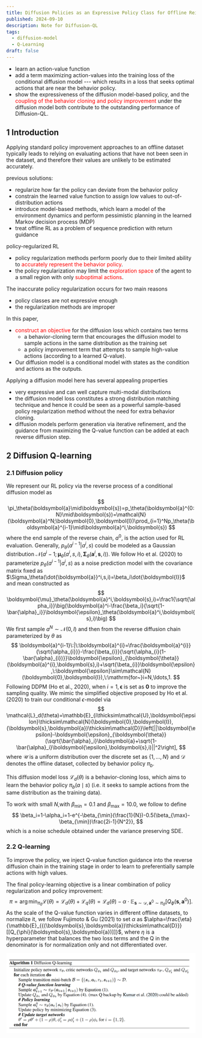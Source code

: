 ```yaml
---
title: Diffusion Policies as an Expressive Policy Class for Offline Reinforcement Learning
published: 2024-09-10
description: Note for Diffusion-QL
tags:
  - diffusion-model
  - Q-Learning
draft: false
---
```


- learn an action-value function
- add a term maximizing action-values into the training loss of the conditional diffusion model --- which results in a loss that seeks optimal actions that are near the behavior policy.
- show the expressiveness of the diffusion model-based policy, and the <font color="#ff0000">coupling of the behavior cloning and policy improvement</font> under the diffusion model both contribute to the outstanding performance of Diffusion-QL.

## 1 Introduction

Applying standard policy improvement approaches to an offline dataset typically leads to relying on evaluating actions that have not been seen in the dataset, and therefore their values are unlikely to be estimated accurately.

previous solutions:
- regularize how far the policy can deviate from the behavior policy
- constrain the learned value function to assign low values to out-of-distribution actions
- introduce model-based methods, which learn a model of the environment dynamics and perform pessimistic planning in the learned Markov decision process (MDP)
- treat offline RL as a problem of sequence prediction with return guidance

policy-regularized RL 
- policy regularization methods perform poorly due to their limited ability to <font color="#ff0000">accurately represent the behavior policy</font>.
- the policy regularization may limit the <font color="#ff0000">exploration space</font> of the agent to a small region with only <font color="#ff0000">suboptimal actions</font>.

The inaccurate policy regularization occurs for two main reasons
- policy classes are not expressive enough
- the regularization methods are improper

In this paper, 
- <font color="#ff0000">construct an objective</font> for the diffusion loss which contains two terms
    - a behavior-cloning term that encourages the diffusion model to sample actions in the same distribution as the training set
    - a policy improvement term that attempts to sample high-value actions (according to a learned Q-value).
- Our diffusion model is a conditional model with states as the condition and actions as the outputs.

Applying a diffusion model here has several appealing properties
- very expressive and can well capture multi-modal distributions
- the diffusion model loss constitutes a strong distribution matching technique and hence it could be seen as a powerful sample-based policy regularization method without the need for extra behavior cloning.
- diffusion models perform generation via iterative refinement, and the guidance from maximizing the Q-value function can be added at each reverse diffusion step.

## 2 Diffusion Q-learning

### 2.1 Diffusion policy

We represent our RL policy via the reverse process of a conditional diffusion model as
$$
\pi_\theta(\boldsymbol{a}\mid\boldsymbol{s})=p_\theta(\boldsymbol{a}^{0:N}\mid\boldsymbol{s})=\mathcal{N}(\boldsymbol{a}^N;\boldsymbol{0},\boldsymbol{I})\prod_{i=1}^Np_\theta(\boldsymbol{a}^{i-1}\mid\boldsymbol{a}^i,\boldsymbol{s})
$$
where the end sample of the reverse chain, $a^0$, is the action used for RL evaluation. Generally, $p_\theta(a^{i-1}|a^i,s)$ could be modeled as a Gaussian distribution $\mathcal{N}(a^i-1;\boldsymbol{\mu}_\theta(a^i,s,i),\boldsymbol{\Sigma}_\theta(\boldsymbol{a}^i,\boldsymbol{s},i)).$ We follow Ho et al. (2020) to parameterize $p_\theta(a^{i-1}|a^i,s)$ as a noise prediction model with the covariance matrix fıxed as $\Sigma_\theta(\dot{\boldsymbol{a}}^i,s,i)=\beta_i\dot{\boldsymbol{I}}$ and mean constructed as
$$
\boldsymbol{\mu}_\theta(\boldsymbol{a}^i,\boldsymbol{s},i)=\frac1{\sqrt{\alpha_i}}\big(\boldsymbol{a}^i-\frac{\beta_i}{\sqrt{1-\bar{\alpha}_i}}\boldsymbol{\epsilon}_\theta(\boldsymbol{a}^i,\boldsymbol{s},i)\big)
$$
We first sample $a^N\sim\mathcal{N}(0,I)$ and then from the reverse diffusion chain parameterized by $\theta$ as
$$
\boldsymbol{a}^{i-1}\:|\:\boldsymbol{a}^{i}=\frac{\boldsymbol{a}^{i}}{\sqrt{\alpha_{i}}}-\frac{\beta_{i}}{\sqrt{\alpha_{i}(1-\bar{\alpha}_{i})}}\boldsymbol{\epsilon}_{\boldsymbol{\theta}}(\boldsymbol{a}^{i},\boldsymbol{s},i)+\sqrt{\beta_{i}}\boldsymbol{\epsilon},\:\boldsymbol{\epsilon}\sim\mathcal{N}(\boldsymbol{0},\boldsymbol{I}),\:\mathrm{for~}i=N,\ldots,1.
$$
Following DDPM (Ho et al., 2020), when $i=1,\boldsymbol{\epsilon}$ is set as $\mathbf{0}$ to improve the sampling quality.
We mimic the simplified objective proposed by Ho et al. (2020) to train our conditional $\epsilon$-model via
$$
\mathcal{L}_d(\theta)=\mathbb{E}_{i\thicksim\mathcal{U},\boldsymbol{\epsilon}\thicksim\mathcal{N}(\boldsymbol{0},\boldsymbol{I}),(\boldsymbol{s},\boldsymbol{a})\thicksim\mathcal{D}}\left[||\boldsymbol{\epsilon}-\boldsymbol{\epsilon}_{\boldsymbol{\theta}}(\sqrt{\bar{\alpha}_i}\boldsymbol{a}+\sqrt{1-\bar{\alpha}_i}\boldsymbol{\epsilon},\boldsymbol{s},i)||^2\right],
$$
where $\mathcal{U}$ is a uniform distribution over the discrete set as $\{1,\ldots,N\}$ and $\mathcal{D}$ denotes the offline dataset, collected by behavior policy $\pi_b.$ 

This diffusion model loss $\mathcal{L}_d(\theta)$ is a behavior-cloning loss, which aims to learn the behavior policy $\pi_{b}(a\mid s)$ (i.e. it seeks to sample actions from the same distribution as the training data). 


To work with small $N$,with $\beta_\mathrm{min}=0.1$ and $\beta_\mathrm{max}=10.0$, we follow to define
$$
\beta_i=1-\alpha_i=1-e^{-\beta_{\min}(\frac{1}{N})-0.5(\beta_{\max}-\beta_{\min})\frac{2i-1}{N^2}},
$$
which is a noise schedule obtained under the variance preserving SDE.

### 2.2 Q-learning

To improve the policy, we inject Q-value function guidance into the reverse diffusion chain in the training stage in order to learn to preferentially sample actions with high values.

The final policy-learning objective is a linear combination of policy regularization and policy improvement:
$$
\pi=\arg\min_{\pi_\theta}\mathcal{L}(\theta)=\mathcal{L}_d(\theta)+\mathcal{L}_q(\theta)=\mathcal{L}_d(\theta)-\alpha\cdot\mathbb{E}_{\boldsymbol{s}\sim\mathcal{D},\boldsymbol{a}^0\sim\pi_\theta}\left[Q_\phi(\boldsymbol{s},\boldsymbol{a}^0)\right].
$$
As the scale of the Q-value function varies in different offline datasets, to normalize it, we follow  Fujimoto & Gu (2021) to set $α$ as $\alpha=\frac{\eta}{\mathbb{E}_{{(\boldsymbol{s},\boldsymbol{a})\thicksim\mathcal{D}}}[[Q_{\phi}(\boldsymbol{s},\boldsymbol{a})]]}$, where $η$ is a hyperparameter that balances  the two loss terms and the Q in the denominator is for normalization only and not differentiated over.

![Diffusion-QL](./images/Diffusion-QL.png)